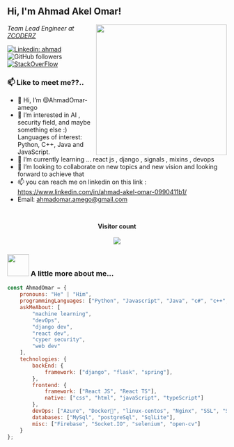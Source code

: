 <h2>Hi, I'm Ahmad Akel Omar! </h2>
<img align='right' src="https://camo.githubusercontent.com/a4c584bce1c41271485d28f92aaf9f581b3c88b68ca723b6edfd58b4ba988c2b/68747470733a2f2f63646e2e6472696262626c652e636f6d2f75736572732f313138373833362f73637265656e73686f74732f363533393432392f70726f6772616d65722e676966" width="300">
<p><em>Team Lead Engineer at <a href="https://www.zcoderz.com/">ZCODERZ

</em></p>



[![Linkedin: ahmad](https://img.shields.io/twitter/url?label=Ahmadomar&logo=Linkedin&style=social&url=https%3A%2F%2Fwww.linkedin.com%2Fin%2Fahmad-akel-omar-0990411b1%2F)](https://www.linkedin.com/in/ahmad-akel-omar-0990411b1/)
![GitHub followers](https://img.shields.io/github/followers/AhmadOmar-amego?label=Follow&style=social)
[![StackOverFlow](https://img.shields.io/twitter/url?color=orange&label=ahmad%20Akel%20Omar&logo=stackoverflow&logoColor=orange&style=social&url=https%3A%2F%2Fstackoverflow.com%2Fusers%2F10100323%2Fahmad-akel-omar)](https://stackoverflow.com/users/10100323/ahmad-akel-omar)

[comment]: <> (![]&#40;https://visitor-badge.glitch.me/badge?page_id=anmol098.anmol098&#41;)




### 📫 Like to meet me??..

- 👋 Hi, I’m @AhmadOmar-amego
- 👀 I’m interested in AI , security field, and maybe something else :) Languages of interest: Python, C++, Java and JavaScript.
- 🌱 I’m currently learning ... react js , django , signals , mixins , devops
- 💞️ I’m looking to collaborate on new topics and new vision and looking forward to achieve that
- 📫 you can reach me on linkedin on this link :  https://www.linkedin.com/in/ahmad-akel-omar-0990411b1/
- Email:     ahmadomar.amego@gmail.com


<br>
<p align="center"> 
  <strong>Visitor count</strong><br><br>
  <img src="https://profile-counter.glitch.me/AhmadOmar-amego/count.svg" />
</p>



<!---
AhmadOmar-amego/AhmadOmar-amego is a ✨ special ✨ repository because its `README.md` (this file) appears on your GitHub profile.
You can click the Preview link to take a look at your changes.
here is a commit 
--->

### <img src="https://media.giphy.com/media/VgCDAzcKvsR6OM0uWg/giphy.gif" width="50"> A little more about me...



```javascript
const AhmadOmar = {
    pronouns: "He" | "Him",
    programmingLanguages: ["Python", "Javascript", "Java", "c#", "c++", "TypeScript"],
    askMeAbout: [
        "machine learning",
        "devOps",
        "django dev",
        "react dev",
        "cyper security",
        "web dev"
    ],
    technologies: {
        backEnd: {
            framework: ["django", "flask", "spring"],
        },
        frontend: {
            framework: ["React JS", "React TS"],
            native: ["css", "html", "javaScript", "typeScript"]
        },
        devOps: ["Azure", "Docker🐳", "linux-centos", "Nginx", "SSL", "SSH"],
        databases: ["MySql", "postgreSql", "SqlLite"],
        misc: ["Firebase", "Socket.IO", "selenium", "open-cv"]
    }
};
```
